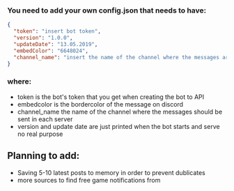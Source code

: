 ### You need to add your own config.json that needs to have:


```json
{
  "token": "insert bot token",
  "version": "1.0.0",
  "updateDate": "13.05.2019",
  "embedColor": "6648024",
  "channel_name": "insert the name of the channel where the messages are sent"
}
```

### where: 
- token is the bot's token that you get when creating the bot to API
- embedcolor is the  bordercolor of the message on discord
- channel_name the name of the channel where the messages should be sent in each server
- version and update date are just printed when the bot starts and serve no real purpose

## Planning to add:
- Saving 5-10 latest posts to memory in order to prevent dublicates
- more sources to find free game notifications from